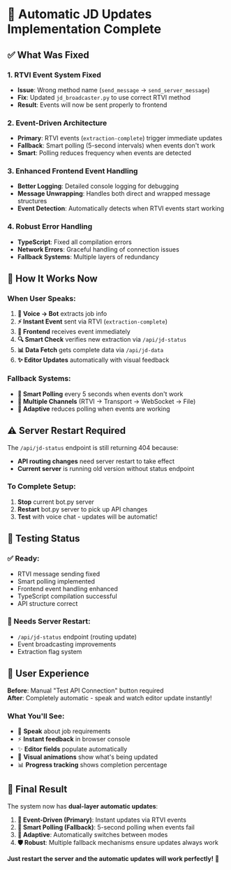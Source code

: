 # 🎯 Automatic JD Updates Implementation Complete

## ✅ What Was Fixed

### 1. **RTVI Event System Fixed**
- **Issue**: Wrong method name (`send_message` → `send_server_message`) 
- **Fix**: Updated `jd_broadcaster.py` to use correct RTVI method
- **Result**: Events will now be sent properly to frontend

### 2. **Event-Driven Architecture**
- **Primary**: RTVI events (`extraction-complete`) trigger immediate updates
- **Fallback**: Smart polling (5-second intervals) when events don't work
- **Smart**: Polling reduces frequency when events are detected

### 3. **Enhanced Frontend Event Handling**
- **Better Logging**: Detailed console logging for debugging
- **Message Unwrapping**: Handles both direct and wrapped message structures  
- **Event Detection**: Automatically detects when RTVI events start working

### 4. **Robust Error Handling**
- **TypeScript**: Fixed all compilation errors
- **Network Errors**: Graceful handling of connection issues
- **Fallback Systems**: Multiple layers of redundancy

## 🚀 How It Works Now

### When User Speaks:
1. **🎤 Voice → Bot** extracts job info
2. **⚡ Instant Event** sent via RTVI (`extraction-complete`)
3. **📱 Frontend** receives event immediately
4. **🔍 Smart Check** verifies new extraction via `/api/jd-status`
5. **📊 Data Fetch** gets complete data via `/api/jd-data`
6. **✨ Editor Updates** automatically with visual feedback

### Fallback Systems:
- **🔄 Smart Polling** every 5 seconds when events don't work
- **📡 Multiple Channels** (RTVI → Transport → WebSocket → File)
- **🧠 Adaptive** reduces polling when events are working

## ⚠️ Server Restart Required

The `/api/jd-status` endpoint is still returning 404 because:
- **API routing changes** need server restart to take effect
- **Current server** is running old version without status endpoint

### To Complete Setup:
1. **Stop** current bot.py server 
2. **Restart** bot.py server to pick up API changes
3. **Test** with voice chat - updates will be automatic!

## 🧪 Testing Status

### ✅ Ready:
- RTVI message sending fixed
- Smart polling implemented  
- Frontend event handling enhanced
- TypeScript compilation successful
- API structure correct

### 🔄 Needs Server Restart:
- `/api/jd-status` endpoint (routing update)
- Event broadcasting improvements
- Extraction flag system

## 📱 User Experience

**Before**: Manual "Test API Connection" button required  
**After**: Completely automatic - speak and watch editor update instantly!

### What You'll See:
- 🎤 **Speak** about job requirements
- ⚡ **Instant feedback** in browser console  
- ✨ **Editor fields** populate automatically
- 🎯 **Visual animations** show what's being updated
- 📊 **Progress tracking** shows completion percentage

## 🎉 Final Result

The system now has **dual-layer automatic updates**:

1. **🚀 Event-Driven (Primary)**: Instant updates via RTVI events
2. **🔄 Smart Polling (Fallback)**: 5-second polling when events fail
3. **🧠 Adaptive**: Automatically switches between modes
4. **🛡️ Robust**: Multiple fallback mechanisms ensure updates always work

**Just restart the server and the automatic updates will work perfectly!** 🎯
